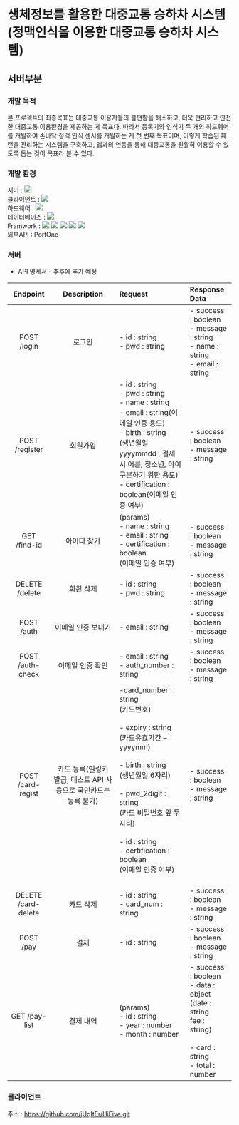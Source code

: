 # 생체정보를 활용한 대중교통 승하차 시스템<br/>(정맥인식을 이용한 대중교통 승하차 시스템)
## 서버부분

### 개발 목적
본 프로젝트의 최종목표는 대중교통 이용자들의 불편함을 해소하고, 더욱 편리하고 안전한 대중교통 이용환경을 제공하는 게 목표다.
따라서 등록기와 인식기 두 개의 하드웨어를 개발하여 손바닥 정맥 인식 센서를 개발하는 게 첫 번째 목표이며, 이렇게 학습된 패턴을 관리하는 시스템을 구축하고,
앱과의 연동을 통해 대중교통을 원활히 이용할 수 있도록 돕는 것이 목표라 볼 수 있다.

### 개발 환경
서버 : <img src="https://img.shields.io/badge/Node.js-339933?style=flat&logo=Node.js&logoColor=white"><br/>
클라이언트 : <img src="https://img.shields.io/badge/Kotlin-7F52FF?style=flat&logo=kotlin&logoColor=white"><br/>
하드웨어 :  <img src="https://img.shields.io/badge/Python-3776AB?style=flat&logo=python&logoColor=white"><br/>
데이터베이스 :  <img src="https://img.shields.io/badge/MariaDB-003545?style=flat&logo=mariadb&logoColor=white"><br/>
Framwork : <img src="https://img.shields.io/badge/Android Studio-3DDC84?style=flat&logo=androidstudio&logoColor=white">
          <img src="https://img.shields.io/badge/TensorFlow Lite-FF6F00?style=flat&logo=tensorflow&logoColor=white">
          <img src="https://img.shields.io/badge/OpenCV-5C3EE8?style=flat&logo=opencv&logoColor=white">
          <img src="https://img.shields.io/badge/Docker-2496ED?style=flat&logo=docker&logoColor=white">
          <img src="https://img.shields.io/badge/Ubuntu-E95420?style=flat&logo=ubuntu&logoColor=white"><br/>
외부API : PortOne

### 서버
  + API 명세서 - 추후에 추가 예정

|Endpoint|Description|Request|Response Data|  
|:---:|:---:|:---|:---|
|POST /login|로그인|\- id : string <br/> \- pwd : string|\- success : boolean <br/>\- message : string <br/>\- name : string <br/>\- email : string|   
|POST /register|회원가입|\- id : string<br/>\- pwd : string<br/>\- name : string<br/>\- email : string(이메일 인증 용도)<br/>\- birth : string<br/>(생년월일 yyyymmdd , 결제 시 어른, 청소년, 아이 구분하기 위한 용도)<br/>\- certification : boolean(이메일 인증 여부)<br/>|\- success : boolean <br/> \- message : string|  
|GET /find-id|아이디 찾기|(params)<br/>\- name : string<br/>\- email : string<br/>\- certification : boolean<br/>(이메일 인증 여부)|\- success : boolean<br/>\- message : string|   
|DELETE /delete|회원 삭제|\- id : string<br/>\- pwd : string|\- success : boolean <br/>\- message : string|
|POST /auth|이메일 인증 보내기|\- email : string|\- success : boolean<br/>\- message : string|
|POST /auth-check|이메일 인증 확인|\- email : string<br/>\- auth_number : string|\- success : boolean<br/>\- message : string| 
|POST /card-regist|카드 등록(빌링키 발급, 테스트 API 사용으로 국민카드는 등록 불가)|\-card_number : string<br/>(카드번호)<br/><br/>\- expiry : string <br/>(카드유효기간 – yyyymm)<br/><br/>\- birth : string<br/>(생년월일 6자리)<br/><br/>\- pwd_2digit : string<br/>(카드 비밀번호 앞 두자리)<br/><br/>\- id : string<br/>\- certification : boolean<br/>(이메일 인증 여부)<br/><br/>|\- success : boolean <br/>\- message : string|
|DELETE /card-delete|카드 삭제|\- id : string<br/>\- card_num : string|\- success : boolean<br/>\- message : string|
|POST /pay|결제|- id : string|\- success : boolean <br/>\- message : string|
|GET /pay-list|결제 내역|(params)<br/>\- id : string<br/>\- year : number<br/>\- month : number<br/>|\- success : boolean<br/>\- data : object<br/>(date : string<br/>fee : string)<br/><br/>\- card : string<br/>\- total : number|



### 클라이언트
주소 : https://github.com/jUqItEr/HiFive.git
